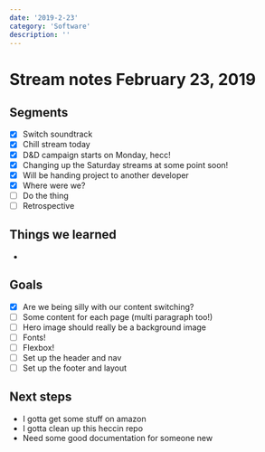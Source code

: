 ```yaml
---
date: '2019-2-23'
category: 'Software'
description: ''
---
```


# Stream notes February 23, 2019

## Segments

- [x] Switch soundtrack
- [x] Chill stream today
- [x] D&D campaign starts on Monday, hecc!
- [x] Changing up the Saturday streams at some point soon!
- [x] Will be handing project to another developer
- [x] Where were we?
- [ ] Do the thing
- [ ] Retrospective

## Things we learned

-

## Goals

- [x] Are we being silly with our content switching?
- [ ] Some content for each page (multi paragraph too!)
- [ ] Hero image should really be a background image
- [ ] Fonts!
- [ ] Flexbox!
- [ ] Set up the header and nav
- [ ] Set up the footer and layout

## Next steps

- I gotta get some stuff on amazon
- I gotta clean up this heccin repo
- Need some good documentation for someone new
